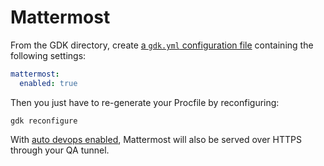 # Mattermost

From the GDK directory, create [a `gdk.yml` configuration file](configuration.md)
containing the following settings:

```yaml
mattermost:
  enabled: true
```

Then you just have to re-generate your Procfile by reconfiguring:
```
gdk reconfigure
```

With [auto devops enabled](./auto_devops.md), Mattermost will also be served over HTTPS through your QA tunnel.
